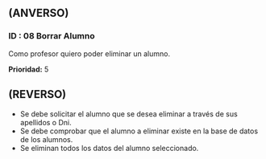 ## (ANVERSO)
### ID : 08 Borrar Alumno

Como profesor quiero poder eliminar un alumno.

**Prioridad:** 5

## (REVERSO)

* Se debe solicitar el alumno que se desea eliminar a través de sus apellidos o Dni.
* Se debe comprobar que el alumno a eliminar existe en la base de datos de los alumnos.
* Se eliminan todos los datos del alumno seleccionado.
